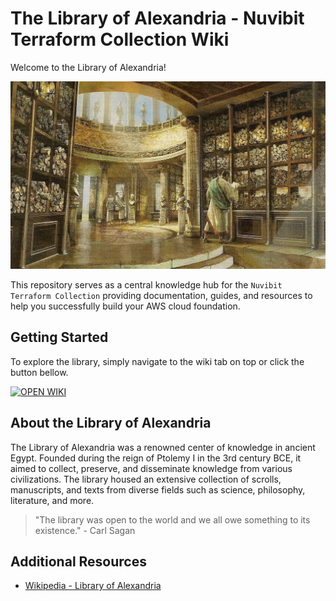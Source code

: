 # The Library of Alexandria - Nuvibit Terraform Collection Wiki

Welcome to the Library of Alexandria!

<img src="docs/alexandria.jpg" alt="Library of Alexandria" title="alexandria" height="300" />

This repository serves as a central knowledge hub for the `Nuvibit Terraform Collection` providing documentation, guides, and resources to help you successfully build your AWS cloud foundation.

## Getting Started

To explore the library, simply navigate to the wiki tab on top or click the button bellow.

<p>
    <a href="https://github.com/nuvibit-terraform-collection/alexandria/wiki">
        <img src="https://img.shields.io/static/v1?style=for-the-badge&message=OPEN%20WIKI&color=7B42BC&logo=Lighthouse&logoColor=FFFFFF&label="
            alt="OPEN WIKI">
    </a>
</p>

## About the Library of Alexandria

The Library of Alexandria was a renowned center of knowledge in ancient Egypt. Founded during the reign of Ptolemy I in the 3rd century BCE, it aimed to collect, preserve, and disseminate knowledge from various civilizations. 
The library housed an extensive collection of scrolls, manuscripts, and texts from diverse fields such as science, philosophy, literature, and more.

> "The library was open to the world and we all owe something to its existence." - Carl Sagan

## Additional Resources

- [Wikipedia - Library of Alexandria](https://en.wikipedia.org/wiki/Library_of_Alexandria)
